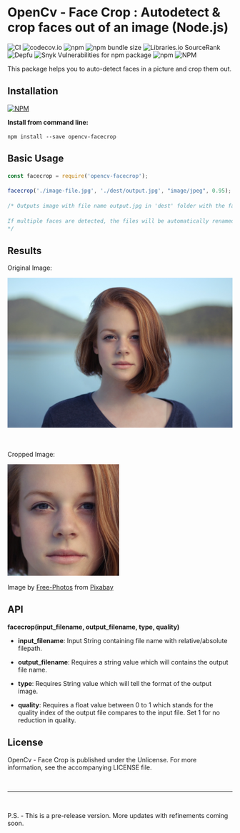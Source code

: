 # OpenCv - Face Crop : Autodetect & crop faces out of an image (Node.js)

![CI](https://github.com/arghyadeep-k/opencv-facecrop/workflows/CI/badge.svg?branch=master)
![codecov.io](https://codecov.io/github/arghyadeep-k/opencv-facecrop/coverage.svg?branch=master)
![npm](https://img.shields.io/npm/v/opencv-facecrop)
![npm bundle size](https://img.shields.io/bundlephobia/min/opencv-facecrop)
![Libraries.io SourceRank](https://img.shields.io/librariesio/sourcerank/npm/opencv-facecrop)
![Depfu](https://img.shields.io/depfu/arghyadeep-k/opencv-facecrop)
![Snyk Vulnerabilities for npm package](https://img.shields.io/snyk/vulnerabilities/npm/opencv-facecrop)
![npm](https://img.shields.io/npm/dt/opencv-facecrop)
![NPM](https://img.shields.io/npm/l/opencv-facecrop?color=blue)


This package helps you to auto-detect faces in a picture and crop them out.

## Installation

[![NPM](https://nodei.co/npm/opencv-facecrop.png)](https://nodei.co/npm/opencv-facecrop/)

**Install from command line:**

`npm install --save opencv-facecrop`



## Basic Usage
```javascript
const facecrop = require('opencv-facecrop');

facecrop('./image-file.jpg', './dest/output.jpg', "image/jpeg", 0.95);

/* Outputs image with file name output.jpg in 'dest' folder with the face cropped out.

If multiple faces are detected, the files will be automatically renamed to output-1.jpg, output-2.jpg and so on.
*/
```

## Results

Original Image:

<img src="https://github.com/arghyadeep-k/resources/raw/master/opencv-facecrop_test-file-1.jpg">

<br><br>
Cropped Image:

<img src="https://github.com/arghyadeep-k/resources/raw/master/opencv-facecrop_test-file-1-output.jpg" width=250px>

Image by <a href="https://pixabay.com/photos/?utm_source=link-attribution&amp;utm_medium=referral&amp;utm_campaign=image&amp;utm_content=919048">Free-Photos</a> from <a href="https://pixabay.com/?utm_source=link-attribution&amp;utm_medium=referral&amp;utm_campaign=image&amp;utm_content=919048">Pixabay</a>

## API
**facecrop(input_filename, output_filename, type, quality)**

- **input_filename**: Input String containing file name with relative/absolute filepath.

- **output_filename**: Requires a string value which will contains the output file name.

- **type**: Requires String value which will tell the format of the output image.

- **quality**: Requires a float value between 0 to 1 which stands for the quality index of the output file compares to the input file. Set 1 for no reduction in quality.


<!-- ## Defaults -->



## License

OpenCv - Face Crop is published under the Unlicense. For more information, see the accompanying LICENSE file. 

<br>

---

<br>

P.S. - This is a pre-release version. More updates with refinements coming soon.
